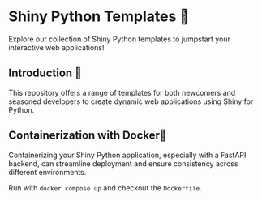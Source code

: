 # Shiny Python Templates 🌟

Explore our collection of Shiny Python templates to jumpstart your interactive web applications!

## Introduction 🚀

This repository offers a range of templates for both newcomers and seasoned developers to create dynamic web applications using Shiny for Python.

## Containerization with Docker🐳

Containerizing your Shiny Python application, especially with a FastAPI backend, can streamline deployment and ensure consistency across different environments. 

Run with `docker compose up` and checkout the `Dockerfile`.
